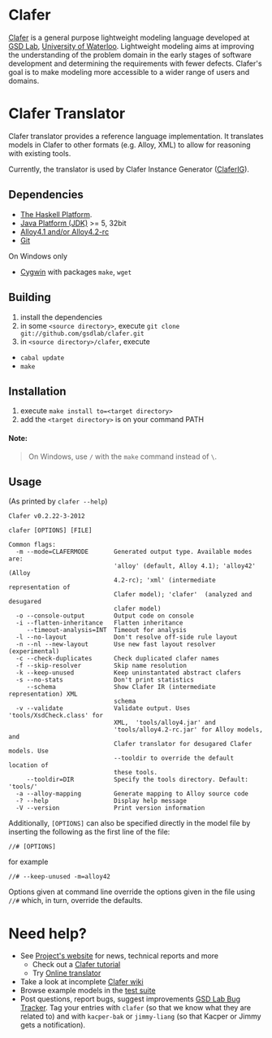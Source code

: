 Clafer
======

[Clafer](http://clafer.org) is a general purpose lightweight modeling language developed at [GSD Lab](http://gsd.uwaterloo.ca/), [University of Waterloo](http://uwaterloo.ca). Lightweight modeling aims at improving the understanding of the problem domain in the early stages of software development and determining the requirements with fewer defects. Clafer's goal is to make modeling more accessible to a wider range of users and domains. 

Clafer Translator
=================

Clafer translator provides a reference language implementation. It translates models in Clafer to other formats (e.g. Alloy, XML) to allow for reasoning with existing tools.

Currently, the translator is used by Clafer Instance Generator ([ClaferIG](https://github.com/gsdlab/claferIG)).

Dependencies
------------
* [The Haskell Platform](http://hackage.haskell.org/platform/).
* [Java Platform (JDK)](http://www.oracle.com/technetwork/java/javase/downloads/index.html) >= 5, 32bit
* [Alloy4.1 and/or Alloy4.2-rc](http://alloy.mit.edu/alloy/download.html)
* [Git](http://git-scm.com/)

On Windows only

* [Cygwin](http://www.cygwin.com/) with packages `make`, `wget`

Building
------------------

1. install the dependencies
2. in some `<source directory>`, execute `git clone git://github.com/gsdlab/clafer.git`
3. in `<source directory>/clafer`, execute
  * `cabal update`
  * `make`

Installation
------------

1. execute `make install to=<target directory>`
2. add the `<target directory>` is on your command PATH

#### Note: 
> On Windows, use `/` with the `make` command instead of `\`.

Usage
-----

(As printed by `clafer --help`)

```
Clafer v0.2.22-3-2012

clafer [OPTIONS] [FILE]

Common flags:
  -m --mode=CLAFERMODE       Generated output type. Available modes are:
                             'alloy' (default, Alloy 4.1); 'alloy42' (Alloy
                             4.2-rc); 'xml' (intermediate representation of
                             Clafer model); 'clafer'  (analyzed and desugared
                             clafer model)
  -o --console-output        Output code on console
  -i --flatten-inheritance   Flatten inheritance
     --timeout-analysis=INT  Timeout for analysis
  -l --no-layout             Don't resolve off-side rule layout
  -n --nl --new-layout       Use new fast layout resolver (experimental)
  -c --check-duplicates      Check duplicated clafer names
  -f --skip-resolver         Skip name resolution
  -k --keep-unused           Keep uninstantated abstract clafers
  -s --no-stats              Don't print statistics
     --schema                Show Clafer IR (intermediate representation) XML
                             schema
  -v --validate              Validate output. Uses 'tools/XsdCheck.class' for
                             XML,  'tools/alloy4.jar' and
                             'tools/alloy4.2-rc.jar' for Alloy models, and
                             Clafer translator for desugared Clafer models. Use
                             --tooldir to override the default location of
                             these tools.
     --tooldir=DIR           Specify the tools directory. Default: 'tools/'
  -a --alloy-mapping         Generate mapping to Alloy source code
  -? --help                  Display help message
  -V --version               Print version information
```

Additionally, `[OPTIONS]` can also be specified directly in the model file by inserting the following as the first line of the file:

```
//# [OPTIONS]
```

for example

```
//# --keep-unused -m=alloy42
```

Options given at command line override the options given in the file using `//#` which, in turn, override the defaults.


Need help?
==========
* See [Project's website](http://gsd.uwaterloo.ca/clafer) for news, technical reports and more
  * Check out a [Clafer tutorial](http://gsd.uwaterloo.ca/node/310)
  * Try [Online translator](http://gsd.uwaterloo.ca/clafer/translator)
* Take a look at incomplete [Clafer wiki](https://github.com/gsdlab/clafer/wiki)
* Browse example models in the [test suite](https://github.com/gsdlab/clafer/tree/master/test/positive) 
* Post questions, report bugs, suggest improvements [GSD Lab Bug Tracker](http://gsd.uwaterloo.ca:8888/questions/). Tag your entries with `clafer` (so that we know what they are related to) and with `kacper-bak` or `jimmy-liang` (so that Kacper or Jimmy gets a notification).
